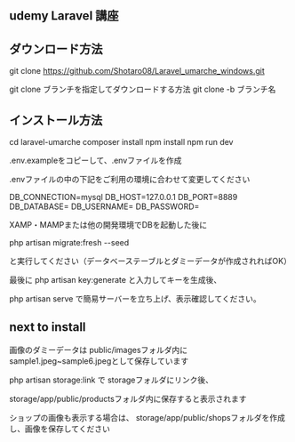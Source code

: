 ## udemy Laravel 講座


## ダウンロード方法

git clone
https://github.com/Shotaro08/Laravel_umarche_windows.git

git clone ブランチを指定してダウンロードする方法
git clone -b ブランチ名

## インストール方法
cd laravel-umarche
composer install
npm install
npm run dev

.env.exampleをコピーして、.envファイルを作成

.envファイルの中の下記をご利用の環境に合わせて変更してください

DB_CONNECTION=mysql
DB_HOST=127.0.0.1
DB_PORT=8889
DB_DATABASE=
DB_USERNAME=
DB_PASSWORD=

XAMP・MAMPまたは他の開発環境でDBを起動した後に

php artisan migrate:fresh --seed

と実行してください（データベーステーブルとダミーデータが作成されればOK）

最後に
php artisan key:generate
と入力してキーを生成後、

php artisan serve
で簡易サーバーを立ち上げ、表示確認してください。



## next to install

画像のダミーデータは
public/imagesフォルダ内にsample1.jpeg~sample6.jpegとして保存しています

php artisan storage:link で
storageフォルダにリンク後、

storage/app/public/productsフォルダ内に保存すると表示されます

ショップの画像も表示する場合は、
storage/app/public/shopsフォルダを作成し、画像を保存してください
